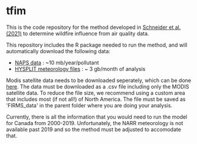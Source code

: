 # tfim

This is the code repository for the method developed in [Schneider et al. (2021)](https://doi.org/10.1021/acs.est.1c04042) to determine wildfire influence from air quality data. 

This repository includes the R package needed to run the method, and will automatically download the following data: 

- [NAPS data](https://data-donnees.ec.gc.ca/data/air/monitor/national-air-pollution-surveillance-naps-program/Data-Donnees/?lang=en) : ~10 mb/year/pollutant
- [HYSPLIT meteorology files](https://www.ready.noaa.gov/data/archives/narr/README.TXT) : ~ 3 gb/month of analysis 

Modis satellite data needs to be downloaded seperately, which can be done [here](https://firms.modaps.eosdis.nasa.gov/download/create.php). The data must be downloaded as a .csv file including only the MODIS satellite data. To reduce the file size, we recommend using a custom area that includes most (if not all!) of North America. The file must be saved as 'FIRMS_data' in the parent folder where you are doing your analysis. 

Currently, there is all the information that you would need to run the model for Canada from 2000-2019. Unfortunately, the NARR meteorology is not available past 2019 and so the method must be adjusted to accomodate that. 
